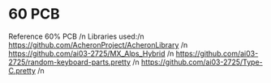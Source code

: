 # 60 PCB
 Reference 60% PCB /n
Libraries used:/n
https://github.com/AcheronProject/AcheronLibrary /n
https://github.com/ai03-2725/MX_Alps_Hybrid /n
https://github.com/ai03-2725/random-keyboard-parts.pretty /n
https://github.com/ai03-2725/Type-C.pretty /n
